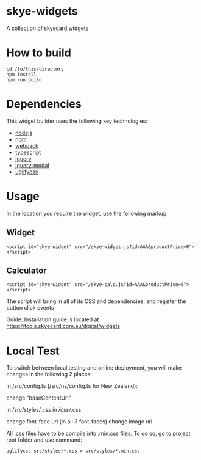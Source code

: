 # skye-widgets
A collection of skyecard widgets

# How to build
```
cd /to/this/directory
npm install
npm run build
```

# Dependencies
This widget builder uses the following key technologies:
* [nodejs](https://nodejs.org/en/)
* [npm](https://www.npmjs.com/get-npm)
* [webpack](https://webpack.js.org/guides/getting-started/)
* [typescript](https://www.typescriptlang.org/#download-links)
* [jquery](https://www.npmjs.com/package/jquery)
* [jquery-modal](http://jquerymodal.com/)
* [uglifycss](https://www.npmjs.com/package/uglifycss)

# Usage
In the location you require the widget, use the following markup:

## Widget
```
<script id="skye-widget" src="/skye-widget.js?id=AAA&productPrice=0"></script>
```

## Calculator
```
<script id="skye-widget" src="/skye-calc.js?id=AAA&productPrice=0"></script>
```

The script will bring in all of its CSS and dependencies, and register the button click events 

Guide: Installation guide is located at https://tools.skyecard.com.au/digital/widgets

# Local Test
To switch between local testing and online deployment, you will make changes in the following 2 places:

in /src/config.ts (/src/nz/config.ts for New Zealand):

change "baseContentUrl"

in /src/styles/*.css
in /css/*.css

change font-face url (in all 3 font-faces) change image url

All .css files have to be compile into .min.css files. To do so, go to project root folder and use command:
```
uglifycss src/styles/*.css > src/styles/*.min.css
```

